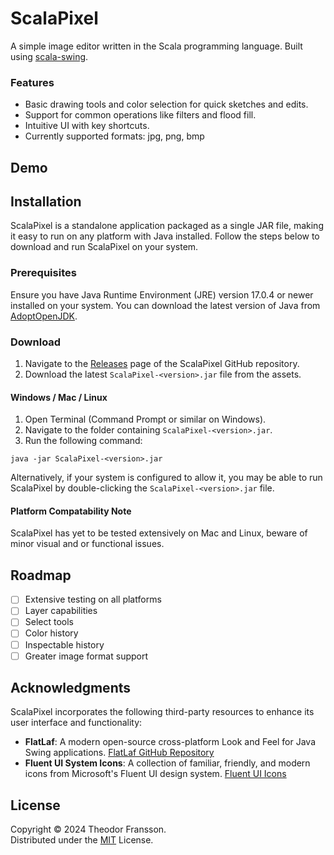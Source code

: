 # ScalaPixel

A simple image editor written in the Scala programming language. Built using [scala-swing](https://github.com/scala/scala-swing).

### Features

- Basic drawing tools and color selection for quick sketches and edits.
- Support for common operations like filters and flood fill.
- Intuitive UI with key shortcuts.
- Currently supported formats: jpg, png, bmp

## Demo

## Installation

ScalaPixel is a standalone application packaged as a single JAR file, making it easy to run on any platform with Java installed. Follow the steps below to download and run ScalaPixel on your system.

### Prerequisites

Ensure you have Java Runtime Environment (JRE) version 17.0.4 or newer installed on your system. You can download the latest version of Java from [AdoptOpenJDK](https://adoptopenjdk.net/).

### Download

1. Navigate to the [Releases](https://github.com/TheodorFransson/ScalaPixel/releases) page of the ScalaPixel GitHub repository.
2. Download the latest `ScalaPixel-<version>.jar` file from the assets.

#### Windows / Mac / Linux

1. Open Terminal (Command Prompt or similar on Windows).
2. Navigate to the folder containing `ScalaPixel-<version>.jar`.
3. Run the following command:

```
java -jar ScalaPixel-<version>.jar
```

Alternatively, if your system is configured to allow it, you may be able to run ScalaPixel by double-clicking the `ScalaPixel-<version>.jar` file. 

#### Platform Compatability Note

ScalaPixel has yet to be tested extensively on Mac and Linux, beware of minor visual and or functional issues.

## Roadmap

- [ ] Extensive testing on all platforms
- [ ] Layer capabilities
- [ ] Select tools
- [ ] Color history
- [ ] Inspectable history
- [ ] Greater image format support

## Acknowledgments

ScalaPixel incorporates the following third-party resources to enhance its user interface and functionality:

- **FlatLaf**: A modern open-source cross-platform Look and Feel for Java Swing applications. [FlatLaf GitHub Repository](https://github.com/JFormDesigner/FlatLaf)
- **Fluent UI System Icons**: A collection of familiar, friendly, and modern icons from Microsoft's Fluent UI design system. [Fluent UI Icons](https://github.com/microsoft/fluentui-system-icons)

## License
Copyright © 2024 Theodor Fransson.\
Distributed under the 
[MIT](https://choosealicense.com/licenses/mit/) License.
